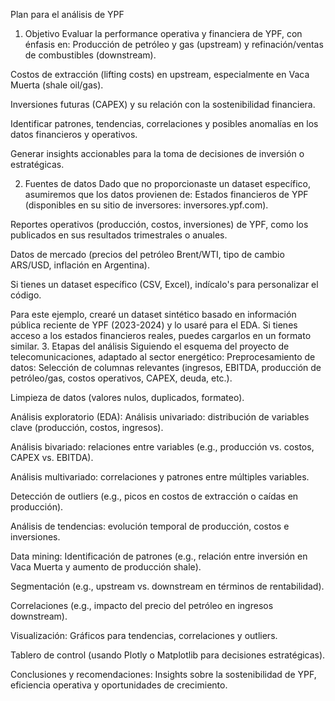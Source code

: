 Plan para el análisis de YPF
1. Objetivo
Evaluar la performance operativa y financiera de YPF, con énfasis en:
Producción de petróleo y gas (upstream) y refinación/ventas de combustibles (downstream).

Costos de extracción (lifting costs) en upstream, especialmente en Vaca Muerta (shale oil/gas).

Inversiones futuras (CAPEX) y su relación con la sostenibilidad financiera.

Identificar patrones, tendencias, correlaciones y posibles anomalías en los datos financieros y operativos.

Generar insights accionables para la toma de decisiones de inversión o estratégicas.

2. Fuentes de datos
Dado que no proporcionaste un dataset específico, asumiremos que los datos provienen de:
Estados financieros de YPF (disponibles en su sitio de inversores: inversores.ypf.com).

Reportes operativos (producción, costos, inversiones) de YPF, como los publicados en sus resultados trimestrales o anuales.

Datos de mercado (precios del petróleo Brent/WTI, tipo de cambio ARS/USD, inflación en Argentina).

Si tienes un dataset específico (CSV, Excel), indícalo's para personalizar el código.

Para este ejemplo, crearé un dataset sintético basado en información pública reciente de YPF (2023-2024) y lo usaré para el EDA. Si tienes acceso a los estados financieros reales, puedes cargarlos en un formato similar.
3. Etapas del análisis
Siguiendo el esquema del proyecto de telecomunicaciones, adaptado al sector energético:
Preprocesamiento de datos:
Selección de columnas relevantes (ingresos, EBITDA, producción de petróleo/gas, costos operativos, CAPEX, deuda, etc.).

Limpieza de datos (valores nulos, duplicados, formateo).

Análisis exploratorio (EDA):
Análisis univariado: distribución de variables clave (producción, costos, ingresos).

Análisis bivariado: relaciones entre variables (e.g., producción vs. costos, CAPEX vs. EBITDA).

Análisis multivariado: correlaciones y patrones entre múltiples variables.

Detección de outliers (e.g., picos en costos de extracción o caídas en producción).

Análisis de tendencias: evolución temporal de producción, costos e inversiones.

Data mining:
Identificación de patrones (e.g., relación entre inversión en Vaca Muerta y aumento de producción shale).

Segmentación (e.g., upstream vs. downstream en términos de rentabilidad).

Correlaciones (e.g., impacto del precio del petróleo en ingresos downstream).

Visualización:
Gráficos para tendencias, correlaciones y outliers.

Tablero de control (usando Plotly o Matplotlib para decisiones estratégicas).

Conclusiones y recomendaciones:
Insights sobre la sostenibilidad de YPF, eficiencia operativa y oportunidades de crecimiento.

